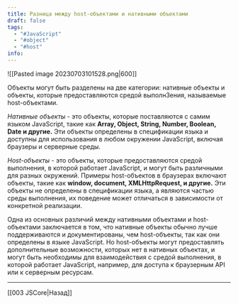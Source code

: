 ```yaml
---
title: Разница между host-объектами и нативными объектами
draft: false
tags:
  - "#JavaScript"
  - "#object"
  - "#host"
info:
---
```

![[Pasted image 20230703101528.png|600]]

Объекты могут быть разделены на две категории: нативные объекты и объекты, которые предоставляются средой выполн3ения, называемые host-объектами.

_Нативные объекты_ - это объекты, которые поставляются с самим языком JavaScript, такие как **Array, Object, String, Number, Boolean, Date и другие.** Эти объекты определены в спецификации языка и доступны для использования в любом окружении JavaScript, включая браузеры и серверные среды.

_Host-объекты_ - это объекты, которые предоставляются средой выполнения, в которой работает JavaScript, и могут быть различными для разных окружений. Примеры host-объектов в браузерах включают объекты, такие как **window, document, XMLHttpRequest, и другие.** Эти объекты не определены в спецификации языка, а являются частью среды выполнения, их поведение может отличаться в зависимости от конкретной реализации.

Одна из основных различий между нативными объектами и host-объектами заключается в том, что нативные объекты обычно лучше поддерживаются и документированы, чем host-объекты, так как они определены в языке JavaScript. Но host-объекты могут предоставлять дополнительные возможности, которых нет в нативных объектах, и могут быть необходимы для взаимодействия с средой выполнения, в которой работает JavaScript, например, для доступа к браузерным API или к серверным ресурсам.

---

[[003 JSCore|Назад]]